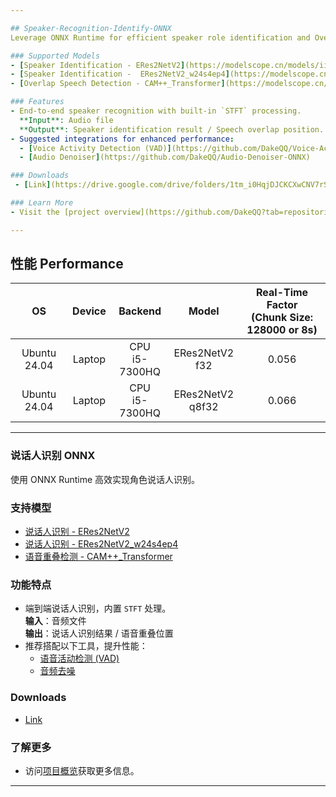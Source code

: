 ```yaml
---

## Speaker-Recognition-Identify-ONNX  
Leverage ONNX Runtime for efficient speaker role identification and Overlap speech detection.

### Supported Models  
- [Speaker Identification - ERes2NetV2](https://modelscope.cn/models/iic/speech_eres2netv2_sv_zh-cn_16k-common/summary)  
- [Speaker Identification -  ERes2NetV2_w24s4ep4](https://modelscope.cn/models/iic/speech_eres2netv2w24s4ep4_sv_zh-cn_16k-common)
- [Overlap Speech Detection - CAM++_Transformer](https://modelscope.cn/models/iic/speech_campplus-transformer_scl_zh-cn_16k-common)

### Features  
- End-to-end speaker recognition with built-in `STFT` processing.  
  **Input**: Audio file  
  **Output**: Speaker identification result / Speech overlap position.
- Suggested integrations for enhanced performance:  
  - [Voice Activity Detection (VAD)](https://github.com/DakeQQ/Voice-Activity-Detection-VAD-ONNX)  
  - [Audio Denoiser](https://github.com/DakeQQ/Audio-Denoiser-ONNX)  

### Downloads
 - [Link](https://drive.google.com/drive/folders/1tm_i0HqjDJCKCXwCNV7rS5TW0WG4NcfW?usp=drive_link)

### Learn More  
- Visit the [project overview](https://github.com/DakeQQ?tab=repositories) for additional details.

---
```


## 性能 Performance  

| **OS**          | **Device** | **Backend**           | **Model**                   | **Real-Time Factor**<br>(Chunk Size: 128000 or 8s) |
|:----------------:|:----------:|:---------------------:|:---------------------------:|:--------------------------------------------------:|
| Ubuntu 24.04     | Laptop     | CPU<br>i5-7300HQ     | ERes2NetV2<br>f32           | 0.056                                              |
| Ubuntu 24.04     | Laptop     | CPU<br>i5-7300HQ     | ERes2NetV2<br>q8f32         | 0.066                                              |

---

### 说话人识别 ONNX  
使用 ONNX Runtime 高效实现角色说话人识别。

### 支持模型  
- [说话人识别 - ERes2NetV2](https://modelscope.cn/models/iic/speech_eres2netv2_sv_zh-cn_16k-common/summary)  
- [说话人识别 - ERes2NetV2_w24s4ep4](https://modelscope.cn/models/iic/speech_eres2netv2w24s4ep4_sv_zh-cn_16k-common)
- [语音重叠检测 - CAM++_Transformer](https://modelscope.cn/models/iic/speech_campplus-transformer_scl_zh-cn_16k-common)

### 功能特点  
- 端到端说话人识别，内置 `STFT` 处理。  
  **输入**：音频文件  
  **输出**：说话人识别结果 / 语音重叠位置
- 推荐搭配以下工具，提升性能：  
  - [语音活动检测 (VAD)](https://github.com/DakeQQ/Voice-Activity-Detection-VAD-ONNX)  
  - [音频去噪](https://github.com/DakeQQ/Audio-Denoiser-ONNX)  

### Downloads
 - [Link](https://drive.google.com/drive/folders/1tm_i0HqjDJCKCXwCNV7rS5TW0WG4NcfW?usp=drive_link)

### 了解更多  
- 访问[项目概览]([https://dakeqq.github.io/overview/](https://github.com/DakeQQ?tab=repositories))获取更多信息。

---
